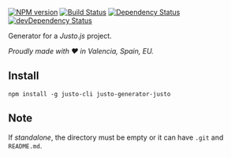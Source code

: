 [![NPM version](http://img.shields.io/npm/v/justo-generator-justo.svg)](https://www.npmjs.org/package/justo-generator-justo)
[![Build Status](https://travis-ci.org/justojsg/justo-generator-justo.svg?branch=master)](https://travis-ci.org/justojsg/justo-generator-justo)
[![Dependency Status](https://david-dm.org/justojsg/justo-generator-justo.svg)](https://david-dm.org/justojsg/justo-generator-justo)
[![devDependency Status](https://david-dm.org/justojsg/justo-generator-justo/dev-status.svg)](https://david-dm.org/justojsg/justo-generator-justo#info=devDependencies)

Generator for a *Justo.js* project.

*Proudly made with ♥ in Valencia, Spain, EU.*

## Install

```
npm install -g justo-cli justo-generator-justo
```

## Note

If *standalone*, the directory must be empty or it can have `.git` and `README.md`.
